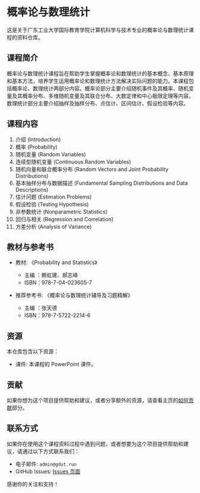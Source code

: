 # 概率论与数理统计

这是关于广东工业大学国际教育学院计算机科学与技术专业的概率论与数理统计课程的资料仓库。

## 课程简介

概率论与数理统计课程旨在帮助学生掌握概率论和数理统计的基本概念、基本原理和基本方法，培养学生运用概率论和数理统计方法解决实际问题的能力。本课程包括概率论、数理统计两部分内容。概率论部分主要介绍随机事件及其概率、随机变量及其概率分布、多维随机变量及其联合分布、大数定律和中心极限定理等内容。数理统计部分主要介绍抽样及抽样分布、点估计、区间估计、假设检验等内容。

## 课程内容

1. 介绍 (Introduction)
2. 概率 (Probability)
3. 随机变量 (Random Variables)
4. 连续型随机变量 (Continuous Random Variables)
5. 随机向量和联合概率分布 (Random Vectors and Joint Probability Distributions)
6. 基本抽样分布与数据描述 (Fundamental Sampling Distributions and Data Descriptions)
7. 估计问题 (Estimation Problems)
8. 假设检验 (Testing Hypothesis)
9. 非参数统计 (Nonparametric Statistics)
10. 回归与相关 (Regression and Correlation)
11. 方差分析 (Analysis of Variance)

## 教材与参考书

- 教材: 《Probability and Statistics》
  - 主编 ：赖虹建、郝志峰 
  - ISBN：978-7-04-023605-7

- 推荐参考书: 《概率论与数理统计辅导及习题精解》
  - 主编 ：张天德
  - ISBN：978-7-5722-2214-6


## 资源

本仓库包含以下资源：

- 课件: 本课程的 PowerPoint 课件。

## 贡献

如果你想为这个项目提供帮助和建议，或者分享额外的资源，请查看主页的[如何贡献](https://github.com/GDUTINTL/2023-Spring-CS-course-materials#%E5%A6%82%E4%BD%95%E8%B4%A1%E7%8C%AE)部分。

## 联系方式

如果你在使用这个课程资料过程中遇到问题，或者想要为这个项目提供帮助和建议，请通过以下方式联系我们：

- 电子邮件: `admin@gdut.run`
- GitHub Issues: [Issues 页面](https://github.com/GDUTINTL/2023-Spring-CS-course-materials/issues)

感谢你的关注和支持！